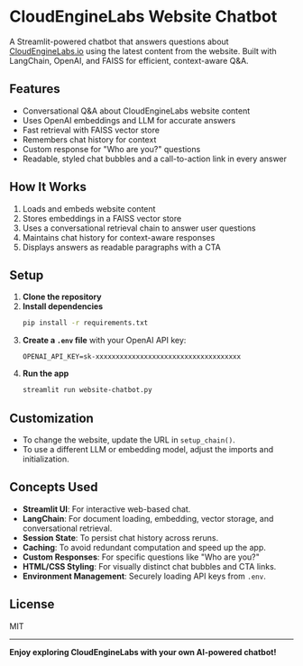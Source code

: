 # CloudEngineLabs Website Chatbot

A Streamlit-powered chatbot that answers questions about [CloudEngineLabs.io](https://cloudenginelabs.io) using the latest content from the website. Built with LangChain, OpenAI, and FAISS for efficient, context-aware Q&A.

## Features

- Conversational Q&A about CloudEngineLabs website content
- Uses OpenAI embeddings and LLM for accurate answers
- Fast retrieval with FAISS vector store
- Remembers chat history for context
- Custom response for "Who are you?" questions
- Readable, styled chat bubbles and a call-to-action link in every answer

## How It Works

1. Loads and embeds website content
2. Stores embeddings in a FAISS vector store
3. Uses a conversational retrieval chain to answer user questions
4. Maintains chat history for context-aware responses
5. Displays answers as readable paragraphs with a CTA

## Setup

1. **Clone the repository**
2. **Install dependencies**
    ```bash
    pip install -r requirements.txt
    ```
3. **Create a `.env` file** with your OpenAI API key:
    ```
    OPENAI_API_KEY=sk-xxxxxxxxxxxxxxxxxxxxxxxxxxxxxxxxxxxx
    ```
4. **Run the app**
    ```bash
    streamlit run website-chatbot.py
    ```

## Customization

- To change the website, update the URL in `setup_chain()`.
- To use a different LLM or embedding model, adjust the imports and initialization.

## Concepts Used

- **Streamlit UI**: For interactive web-based chat.
- **LangChain**: For document loading, embedding, vector storage, and conversational retrieval.
- **Session State**: To persist chat history across reruns.
- **Caching**: To avoid redundant computation and speed up the app.
- **Custom Responses**: For specific questions like "Who are you?"
- **HTML/CSS Styling**: For visually distinct chat bubbles and CTA links.
- **Environment Management**: Securely loading API keys from `.env`.

## License

MIT

---

**Enjoy exploring CloudEngineLabs with your own AI-powered chatbot!**
